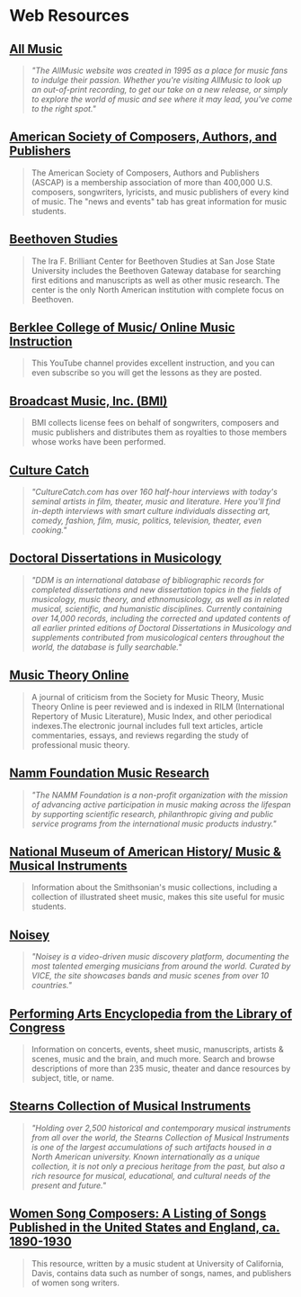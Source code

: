 # Web Resources

## [All Music](http://www.allmusic.com/)

> _"The AllMusic website was created in 1995 as a place for music fans to indulge their passion. Whether you're visiting AllMusic to look up an out-of-print recording, to get our take on a new release, or simply to explore the world of music and see where it may lead, you've come to the right spot."_

## [American Society of Composers, Authors, and Publishers](http://www.ascap.com/)

> The American Society of Composers, Authors and Publishers \(ASCAP\) is a membership association of more than 400,000 U.S. composers, songwriters, lyricists, and music publishers of every kind of music. The "news and events" tab has great information for music students.

## [Beethoven Studies](http://www.sjsu.edu/beethoven/)

> The Ira F. Brilliant Center for Beethoven Studies at San Jose State University includes the Beethoven Gateway database for searching first editions and manuscripts as well as other music research. The center is the only North American institution with complete focus on Beethoven.

## [Berklee College of Music/ Online Music Instruction](http://www.youtube.com/user/Berkleemusic)

> This YouTube channel provides excellent instruction, and you can even subscribe so you will get the lessons as they are posted.

## [Broadcast Music, Inc. \(BMI\)](http://www.bmi.com/)

> BMI collects license fees on behalf of songwriters, composers and music publishers and distributes them as royalties to those members whose works have been performed.

## [Culture Catch](http://culturecatch.com/vidcast)

> _"CultureCatch.com has over 160 half-hour interviews with today's seminal artists in film, theater, music and literature. Here you'll find in-depth interviews with smart culture individuals dissecting art, comedy, fashion, film, music, politics, television, theater, even cooking."_

## [Doctoral Dissertations in Musicology](http://www.ams-net.org/ddm/index.php)

> _"DDM is an international database of bibliographic records for completed dissertations and new dissertation topics in the fields of musicology, music theory, and ethnomusicology, as well as in related musical, scientific, and humanistic disciplines. Currently containing over 14,000 records, including the corrected and updated contents of all earlier printed editions of Doctoral Dissertations in Musicology and supplements contributed from musicological centers throughout the world, the database is fully searchable."_

## [Music Theory Online](http://www.mtosmt.org/index.php)

> A journal of criticism from the Society for Music Theory, Music Theory Online is peer reviewed and is indexed in RILM \(International Repertory of Music Literature\), Music Index, and other periodical indexes.The electronic journal includes full text articles, article commentaries, essays, and reviews regarding the study of professional music theory.

## [Namm Foundation Music Research](http://www.nammfoundation.org/)

> _"The NAMM Foundation is a non-profit organization with the mission of advancing active participation in music making across the lifespan by supporting scientific research, philanthropic giving and public service programs from the international music products industry."_

## [National Museum of American History/ Music & Musical Instruments](http://americanhistory.si.edu/collections/subjects/music-musical-instruments)

> Information about the Smithsonian's music collections, including a collection of illustrated sheet music, makes this site useful for music students.

## [Noisey](http://www.noisey.com/)

> _"Noisey is a video-driven music discovery platform, documenting the most talented emerging musicians from around the world. Curated by VICE, the site showcases bands and music scenes from over 10 countries."_

## [Performing Arts Encyclopedia from the Library of Congress](http://www.loc.gov/performingarts/index.html)

> Information on concerts, events, sheet music, manuscripts, artists & scenes, music and the brain, and much more. Search and browse descriptions of more than 235 music, theater and dance resources by subject, title, or name.

## [Stearns Collection of Musical Instruments](http://www.music.umich.edu/research/stearns_collection/index.htm)

> _"Holding over 2,500 historical and contemporary musical instruments from all over the world, the Stearns Collection of Musical Instruments is one of the largest accumulations of such artifacts housed in a North American university. Known internationally as a unique collection, it is not only a precious heritage from the past, but also a rich resource for musical, educational, and cultural needs of the present and future."_

## [Women Song Composers: A Listing of Songs Published in the United States and England, ca. 1890-1930](http://musdra.ucdavis.edu/people/reynolds/Women_Songs_Home.html)

> This resource, written by a music student at University of California, Davis, contains data such as number of songs, names, and publishers of women song writers.



